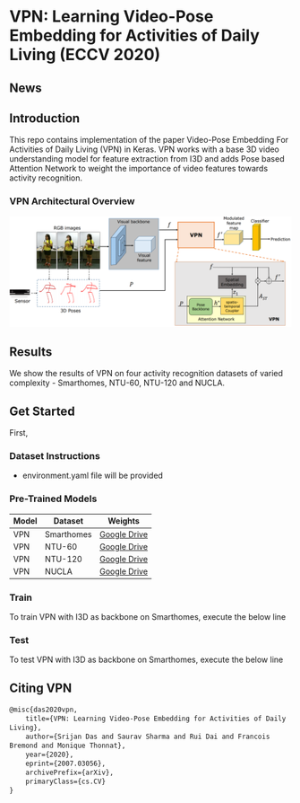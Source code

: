 # VPN: Learning Video-Pose Embedding for Activities of Daily Living (ECCV 2020)

## News


## Introduction

This repo contains implementation of the paper Video-Pose Embedding For Activities of Daily Living (VPN) in Keras. VPN works with a base 3D video understanding model for feature extraction from I3D and adds Pose based Attention Network to weight the importance of video features towards activity recognition. 

### VPN Architectural Overview
![](image.png)

## Results
We show the results of VPN on four activity recognition datasets of varied complexity - Smarthomes, NTU-60, NTU-120 and NUCLA. 

## Get Started
First,  

### Dataset Instructions 
* environment.yaml file will be provided


### Pre-Trained Models

|    Model   |    Dataset    |                           Weights                           |
|------------|---------------|-------------------------------------------------------------|
|     VPN    |  Smarthomes   | [Google Drive](https://drive.google.com/drive/u/0/my-drive) |
|     VPN    |  NTU-60       | [Google Drive](https://drive.google.com/drive/u/0/my-drive) |
|     VPN    |  NTU-120      | [Google Drive](https://drive.google.com/drive/u/0/my-drive) |
|     VPN    |  NUCLA        | [Google Drive](https://drive.google.com/drive/u/0/my-drive) |


### Train
To train VPN with I3D as backbone on Smarthomes, execute the below line


### Test
To test VPN with I3D as backbone on Smarthomes, execute the below line


## Citing VPN
    @misc{das2020vpn,
        title={VPN: Learning Video-Pose Embedding for Activities of Daily Living},
        author={Srijan Das and Saurav Sharma and Rui Dai and Francois Bremond and Monique Thonnat},
        year={2020},
        eprint={2007.03056},
        archivePrefix={arXiv},
        primaryClass={cs.CV}
    }
